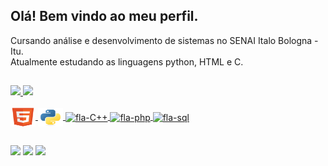 ## Olá! Bem vindo ao meu perfil.

Cursando análise e desenvolvimento de sistemas no SENAI Italo Bologna - Itu. <br>
Atualmente estudando as linguagens python, HTML e C.
##

<div>
<a href="https://github.com/flaviaprouvot">
<img height="130em" src="https://github-readme-stats.vercel.app/api?username=flaviaprouvot&show_icons-true&theme=minimal&include_all_commits=true&count_private-true"/>
<img height="130em" src="https://github-readme-stats.vercel.app/api/top-langs/?username=flaviaprouvot&layout=compact&langs_count=16&theme=minimal"/>
</div> 

<div style="display: inline_block"><br>
 
<img align="center" alt="fla-HTML" height="30" width="40" src="https://raw.githubusercontent.com/devicons/devicon/master/icons/html5/html5-original.svg">
<img align="center" alt="fla-Python" height="30" width="40" src="https://raw.githubusercontent.com/devicons/devicon/master/icons/python/python-original.svg">
<img align="center" alt="fla-C++" height="30" width="40" src="https://blogger.googleusercontent.com/img/b/R29vZ2xl/AVvXsEgSw-_CmhB_U3a5su0Vz9wGbRlUN2kyOrafviDCtum3RPP5MfniQEAJ02GC9RluI6V9JvZoruMok0-jOd_kL5_Q_asy1FOqDu3EubW89f0kBNa7ry8vmtwW7rkHyM1FldHt2Ka0P1R2TJJv/s1600/c%252B%252B.jpg">
<img align="center" alt="fla-php" height="30" width="40" src="https://cdn-icons-png.flaticon.com/512/2305/2305919.png">
<img align="center" alt="fla-sql" height="30" width="40" src="https://desenvolvimentoaberto.org/wp-content/uploads/2016/11/logoazuresql.png?w=286.png">
</div>
  
  ##
 
<div> 
  <a href="https://instagram.com/flavia_prouvot" target="_blank"><img src="https://img.shields.io/badge/-Instagram-%23E4405F?style=for-the-badge&logo=instagram&logoColor=white" target="_blank"></a>
  <a href = "mailto:flavia.prouvot@gmail.com"><img src="https://img.shields.io/badge/-Gmail-%23333?style=for-the-badge&logo=gmail&logoColor=white" target="_blank"></a>
 <a href="https://www.linkedin.com/in/flavia-prouvot-518a39302/" target="_blank"><img src="https://img.shields.io/badge/-LinkedIn-%230077B5?style=for-the-badge&logo=linkedin&logoColor=white" target="_blank"></a> 
 </a> 
  
</div>
